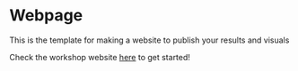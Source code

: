 # Webpage
This is the template for making a website to publish your results and visuals

Check the workshop website [here](https://luyiwangtw.github.io/BugoftheweekWorkshop/) to get started!
